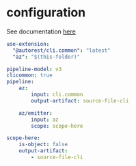 # configuration

See documentation [here](doc/00-overview.md)

``` yaml
use-extension:
  "@autorest/cli.common": "latest"
  "az": "$(this-folder)"

pipeline-model: v3
clicommon: true
pipeline:
    az:
        input: cli.common
        output-artifact: source-file-cli

    az/emitter:
        input: az
        scope: scope-here

scope-here:
    is-object: false
    output-artifact:
        - source-file-cli
```
